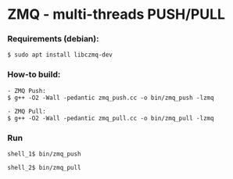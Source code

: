 # ZMQ - multi-threads PUSH/PULL

### Requirements (debian):
```SHELL
$ sudo apt install libczmq-dev
```

### How-to build:
```SHELL
- ZMQ Push:
$ g++ -O2 -Wall -pedantic zmq_push.cc -o bin/zmq_push -lzmq

- ZMQ Pull:
$ g++ -O2 -Wall -pedantic zmq_pull.cc -o bin/zmq_pull -lzmq
```

### Run
```SHELL
shell_1$ bin/zmq_push

shell_2$ bin/zmq_pull
```

